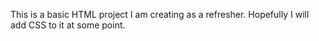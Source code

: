 This is a basic HTML project I am creating as a refresher.  Hopefully I will add CSS to it at some point.